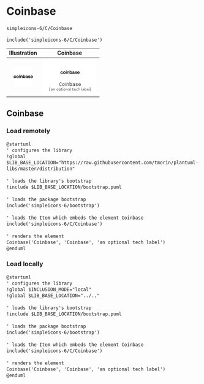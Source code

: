 # Coinbase


```text
simpleicons-6/C/Coinbase
```

```text
include('simpleicons-6/C/Coinbase')
```



| Illustration | Coinbase |
| :---: | :---: |
| ![illustration for Illustration](../../simpleicons-6/C/Coinbase.png) | ![illustration for Coinbase](../../simpleicons-6/C/Coinbase.Local.png) |




## Coinbase

### Load remotely
```plantuml
@startuml
' configures the library
!global $LIB_BASE_LOCATION="https://raw.githubusercontent.com/tmorin/plantuml-libs/master/distribution"

' loads the library's bootstrap
!include $LIB_BASE_LOCATION/bootstrap.puml

' loads the package bootstrap
include('simpleicons-6/bootstrap')

' loads the Item which embeds the element Coinbase
include('simpleicons-6/C/Coinbase')

' renders the element
Coinbase('Coinbase', 'Coinbase', 'an optional tech label')
@enduml
```

### Load locally
```plantuml
@startuml
' configures the library
!global $INCLUSION_MODE="local"
!global $LIB_BASE_LOCATION="../.."

' loads the library's bootstrap
!include $LIB_BASE_LOCATION/bootstrap.puml

' loads the package bootstrap
include('simpleicons-6/bootstrap')

' loads the Item which embeds the element Coinbase
include('simpleicons-6/C/Coinbase')

' renders the element
Coinbase('Coinbase', 'Coinbase', 'an optional tech label')
@enduml
```

